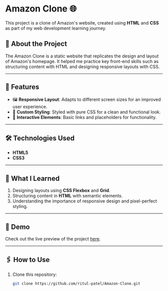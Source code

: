 # Amazon Clone 🌐

This project is a clone of Amazon's website, created using **HTML** and **CSS** as part of my web development learning journey.

## 📖 About the Project

The Amazon Clone is a static website that replicates the design and layout of Amazon's homepage. It helped me practice key front-end skills such as structuring content with HTML and designing responsive layouts with CSS.

---

## 🚀 Features

- 🖼️ **Responsive Layout**: Adapts to different screen sizes for an improved user experience.  
- 🎨 **Custom Styling**: Styled with pure CSS for a clean and functional look.  
- 🔗 **Interactive Elements**: Basic links and placeholders for functionality.

---

## 🛠️ Technologies Used

- **HTML5**  
- **CSS3**

---

## 🎯 What I Learned

1. Designing layouts using **CSS Flexbox** and **Grid**.  
2. Structuring content in **HTML** with semantic elements.  
3. Understanding the importance of responsive design and pixel-perfect styling.

---

## 🌟 Demo

Check out the live preview of the project [here](https://ritul-patel.github.io/Amazon-Clone/).  

---

## 🖇️ How to Use

1. Clone this repository:  
   ```bash
   git clone https://github.com/ritul-patel/Amazon-Clone.git
